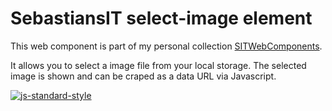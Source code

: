 # SebastiansIT select-image element
This web component is part of my personal collection [SITWebComponents](../README.md).

It allows you to select a image file from your local storage. The selected image is shown and can be craped as a data URL via Javascript.

[![js-standard-style](https://img.shields.io/badge/code%20style-standard-brightgreen.svg)](http://standardjs.com)

